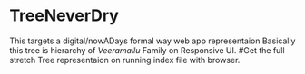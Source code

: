 # TreeNeverDry
This targets a digital/nowADays formal way web app representaion
Basically this tree is hierarchy of *Veeramallu* Family on Responsive UI.
#Get the full stretch Tree representaion on running index file with browser.

